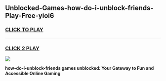 
## Unblocked-Games-how-do-i-unblock-friends-Play-Free-yioi6
<h3>
<a href="https://premium76.site?title=how-do-i-unblock-friends&ref=21A">CLICK TO PLAY</a></h3>
<hr>

<h3>
<a href="https://premium76.site?title=how-do-i-unblock-friends&ref=21A">CLICK 2 PLAY</a>
  
</h3>

<a href="https://premium76.site?title=how-do-i-unblock-friends&ref=21A"><img src="https://clearcache.store/games.png"></a>


**how-do-i-unblock-friends games unblocked: Your Gateway to Fun and Accessible Online Gaming**
